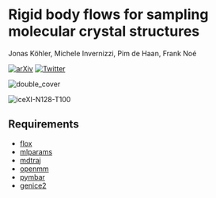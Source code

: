 # Rigid body flows for sampling molecular crystal structures
Jonas Köhler, Michele Invernizzi, Pim de Haan, Frank Noé

[![arXiv](https://img.shields.io/badge/arXiv-2210.14104-b31b1b.svg)](https://arxiv.org/abs/2301.11355)  [![Twitter](https://img.shields.io/twitter/url/https/twitter.com/cloudposse.svg?label=overview)](https://twitter.com/inve_michele/status/1650790425421049857)

![double_cover](https://github.com/noegroup/rigid-flows/assets/14904699/eff4cd38-4c90-4358-8039-776e279be664)

![iceXI-N128-T100](https://github.com/noegroup/rigid-flows/assets/14904699/87ac8443-9a62-4ee9-860a-20c265aa2377)


## Requirements
- [flox](https://github.com/noegroup/flox)
- [mlparams](https://github.com/jonkhler/mlparams)
- [mdtraj](https://www.mdtraj.org)
- [openmm](https://openmm.org)
- [pymbar](https://pymbar.readthedocs.io)
- [genice2](https://github.com/vitroid/GenIce)

